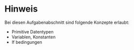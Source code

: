 # Hinweis 

Bei diesen Aufgabenabschnitt sind folgende Konzepte erlaubt:

- Primitive Datentypen
- Variablen, Konstanten
- If bedingungen
